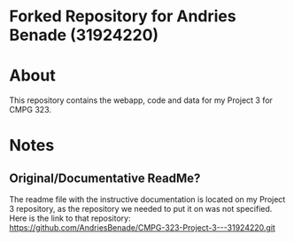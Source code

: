 # Forked Repository for Andries Benade (31924220)

# About
This repository contains the webapp, code and data for my Project 3 for CMPG 323.

# Notes
## Original/Documentative ReadMe?
The readme file with the instructive documentation is located on my Project 3 repository, as the repository we needed to put it on was not specified. Here is the link to that repository: https://github.com/AndriesBenade/CMPG-323-Project-3---31924220.git
